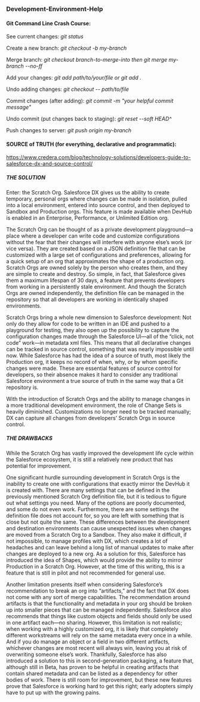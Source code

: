 ### Development-Environment-Help

#### Git Command Line Crash Course:

See current changes: *git status*

Create a new branch: *git checkout -b my-branch*

Merge branch: *git checkout branch-to-merge-into then git merge my-branch --no-ff*

Add your changes: *git add path/to/your/file or git add .*

Undo adding changes: *git checkout -- path/to/file*

Commit changes (after adding): *git commit -m "your helpful commit message"*

Undo commit (put changes back to staging): *git reset --soft HEAD^*

Push changes to server: *git push origin my-branch*

#### SOURCE of TRUTH (for everything, declarative and programmatic):

https://www.credera.com/blog/technology-solutions/developers-guide-to-salesforce-dx-and-source-control/

##### THE SOLUTION
Enter: the Scratch Org. Salesforce DX gives us the ability to create temporary, personal orgs where changes can be made in isolation, pulled into a local environment, entered into source control, and then deployed to Sandbox and Production orgs. This feature is made available when DevHub is enabled in an Enterprise, Performance, or Unlimited Edition org.

The Scratch Org can be thought of as a private development playground—a place where a developer can write code and customize configurations without the fear that their changes will interfere with anyone else’s work (or vice versa). They are created based on a JSON definition file that can be customized with a large set of configurations and preferences, allowing for a quick setup of an org that approximates the shape of a production org. Scratch Orgs are owned solely by the person who creates them, and they are simple to create and destroy. So simple, in fact, that Salesforce gives them a maximum lifespan of 30 days, a feature that prevents developers from working in a persistently stale environment. And though the Scratch Orgs are owned independently, the definition file can be managed in the repository so that all developers are working in identically shaped environments.

Scratch Orgs bring a whole new dimension to Salesforce development: Not only do they allow for code to be written in an IDE and pushed to a playground for testing, they also open up the possibility to capture the configuration changes made through the Salesforce UI—all of the “click, not code” work—in metadata xml files. This means that all declarative changes can be tracked in source control, something that was nearly impossible until now. While Salesforce has had the idea of a source of truth, most likely the Production org, it keeps no record of when, why, or by whom specific changes were made. These are essential features of source control for developers, so their absence makes it hard to consider any traditional Salesforce environment a true source of truth in the same way that a Git repository is.

With the introduction of Scratch Orgs and the ability to manage changes in a more traditional development environment, the role of Change Sets is heavily diminished. Customizations no longer need to be tracked manually; DX can capture all changes from developers’ Scratch Orgs in source control.

##### THE DRAWBACKS
While the Scratch Org has vastly improved the development life cycle within the Salesforce ecosystem, it is still a relatively new product that has potential for improvement.

One significant hurdle surrounding development in Scratch Orgs is the inability to create one with configurations that exactly mirror the DevHub it is created with. There are many settings that can be defined in the previously mentioned Scratch Org definition file, but it is tedious to figure out what settings you need. Many of the options are poorly documented, and some do not even work. Furthermore, there are some settings the definition file does not account for, so you are left with something that is close but not quite the same. These differences between the development and destination environments can cause unexpected issues when changes are moved from a Scratch Org to a Sandbox. They also make it difficult, if not impossible, to manage profiles with DX, which creates a lot of headaches and can leave behind a long list of manual updates to make after changes are deployed to a new org. As a solution for this, Salesforce has introduced the idea of Shapes, which would provide the ability to mirror Production in a Scratch Org. However, at the time of this writing, this is a feature that is still in pilot and not recommended for general use.

Another limitation presents itself when considering Salesforce’s recommendation to break an org into “artifacts,” and the fact that DX does not come with any sort of merge capabilities. The recommendation around artifacts is that the functionality and metadata in your org should be broken up into smaller pieces that can be managed independently. Salesforce also recommends that things like custom objects and fields should only be used in one artifact each—no sharing. However, this limitation is not realistic; when working with a highly customized org, it is likely that completely different workstreams will rely on the same metadata every once in a while. And if you do manage an object or a field in two different artifacts, whichever changes are most recent will always win, leaving you at risk of overwriting someone else’s work. Thankfully, Salesforce has also introduced a solution to this in second-generation packaging, a feature that, although still in Beta, has proven to be helpful in creating artifacts that contain shared metadata and can be listed as a dependency for other bodies of work. There is still room for improvement, but these new features prove that Salesforce is working hard to get this right; early adopters simply have to put up with the growing pains.

